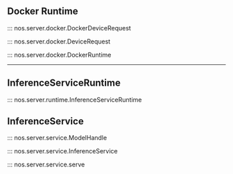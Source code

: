 ## Docker Runtime

::: nos.server.docker.DockerDeviceRequest

::: nos.server.docker.DeviceRequest

::: nos.server.docker.DockerRuntime

---
## InferenceServiceRuntime

::: nos.server.runtime.InferenceServiceRuntime

## InferenceService

::: nos.server.service.ModelHandle

::: nos.server.service.InferenceService

::: nos.server.service.serve

